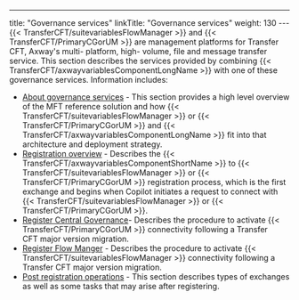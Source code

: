 ---
title: "Governance services"
linkTitle: "Governance services"
weight: 130
--- {{< TransferCFT/suitevariablesFlowManager  >}} and {{< TransferCFT/PrimaryCGorUM  >}} are management platforms for Transfer CFT, Axway's multi- platform, high- volume, file and message transfer service. This section describes the services provided by combining {{< TransferCFT/axwayvariablesComponentLongName  >}} with one of these governance services. Information includes:

- [About governance services](governance_overview) - This section provides a high level overview of the MFT reference solution and how {{< TransferCFT/suitevariablesFlowManager >}} or {{< TransferCFT/PrimaryCGorUM >}} and {{< TransferCFT/axwayvariablesComponentLongName >}} fit into that architecture and deployment strategy.
- [Registration overview](cg_register_overview) - Describes the {{< TransferCFT/axwayvariablesComponentShortName >}} to {{< TransferCFT/suitevariablesFlowManager >}} or {{< TransferCFT/PrimaryCGorUM >}} registration process, which is the first exchange and begins when Copilot initiates a request to connect with {{< TransferCFT/suitevariablesFlowManager >}} or {{< TransferCFT/PrimaryCGorUM >}}.
- [Register Central Governance](register_cg)- Describes the procedure to activate {{< TransferCFT/PrimaryCGorUM >}} connectivity following a Transfer CFT major version migration.
- [Register Flow Manger](register_fm) - Describes the procedure to activate {{< TransferCFT/suitevariablesFlowManager >}} connectivity following a Transfer CFT major version migration.
- [Post registration operations](cg_postregister) - This section describes types of exchanges as well as some tasks that may arise after registering.

